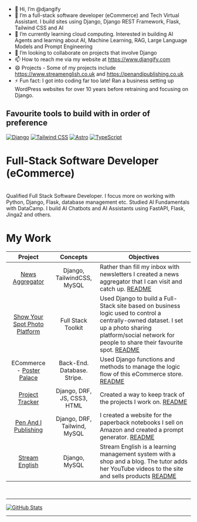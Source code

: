 - 👋 Hi, I’m @djangify
- 👀 I’m a full-stack software developer (eCommerce) and Tech Virtual Assistant. I build sites using Django, Django REST Framework, Flask, Tailwind CSS and AI 
- 🌱 I’m currently learning cloud computing. Interested in building AI Agents and learning about AI, Machine Learning, RAG, Large Language Models and Prompt Engineering
- 💞️ I’m looking to collaborate on projects that involve Django
- 📫 How to reach me via my website at https://www.djangify.com
- 😄 Projects - Some of my projects include https://www.streamenglish.co.uk and https://penandipublishing.co.uk 
- ⚡ Fun fact: I got into coding far too late! Ran a business setting up WordPress websites for over 10 years before retraining and focusing on Django.

## Favourite tools to build with in order of preference

[![Django](https://img.shields.io/badge/Django-092E20?style=for-the-badge&logo=django&logoColor=white)](https://www.djangoproject.com/)
[![Tailwind CSS](https://img.shields.io/badge/Tailwind_CSS-06B6D4?style=for-the-badge&logo=tailwind-css&logoColor=white)](https://tailwindcss.com/)
[![Astro](https://img.shields.io/badge/Astro-FF5D01?style=for-the-badge&logo=astro&logoColor=white)](https://astro.build/)
[![TypeScript](https://img.shields.io/badge/TypeScript-3178C6?style=for-the-badge&logo=typescript&logoColor=white)](https://www.typescriptlang.org/)


<!---
djangify/djangify is a ✨ special ✨ repository because its `README.md` (this file) appears on your GitHub profile.
You can click the Preview link to take a look at your changes.
--->


# Full-Stack Software Developer (eCommerce)
<br>
Qualified Full Stack Software Developer. I focus more on working with Python, Django, Flask, database management etc. Studied AI Fundamentals with DataCamp. I build AI Chatbots and AI Assistants using FastAPI, Flask, Jinga2 and others. 
<br/>

# My Work

|                       Project                    |                            Concepts                           | Objectives                                                                                                                 |
| :------------------------------------------------------: | :--------------------------------------------------------------------: | ----------------------------------------------------------------------------------------------------------------------------------- |
| [News Aggregator](https://news.djangify.com/)                    |                               Django, TailwindCSS, MySQL                                 | Rather than fill my inbox with newsletters I created a news aggregator that I can visit and catch up. [README](https://github.com/djangify/news)                              |
| [Show Your Spot Photo Platform](https://showyourspot.com/)                          |                        Full Stack Toolkit                              | Used Django to build a Full-Stack site based on business logic used to control a centrally-owned dataset. I set up a photo sharing platform/social network for people to share their favourite spot. [README](https://github.com/djangify/our-spot)                                          |
| ECommerce - [Poster Palace](https://poster-palace-production.up.railway.app/)                            |                        Back-End. Database. Stripe.                         | Used Django functions and methods to manage the logic flow of this eCommerce store. [README](https://github.com/todiane/poster-palace)                                                             |
| [Project Tracker](https://github.com/djangify/project_tracker)                   |                             Django, DRF, JS, CSS3, HTML                             | Created a way to keep track of the projects I work on. [README]([https://github.com/todiane/sync-video](https://github.com/djangify/project_tracker))                               |
| [Pen And I Publishing](https://penandipublishing.co.uk)                      |                             Django, DRF, Tailwind, MySQL                             | I created a website for the paperback notebooks I sell on Amazon and created a prompt generator. [README](https://github.com/djangify/pen)            |
| [Stream English](https://streamenglish.co.uk)                      |                             Django, MySQL                            | Stream English is a learning management system with a shop and a blog. The tutor adds her YouTube videos to the site and sells products  [README](https://github.com/todiane/stream)            |
<br>

---

[![GitHub Stats](https://github-stats-alpha.vercel.app/api?username=todiane&cc=22272e&tc=37BCF6&ic=fff&bc=0000)](https://github.com/todiane)

---
